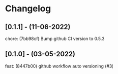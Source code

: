 # Changelog

## [0.1.1] - (11-06-2022)
chore: (7bb98cf) Bump github CI version to 0.5.3

## [0.1.0] - (03-05-2022)
feat: (8447b00) github workflow auto versioning (#3)

